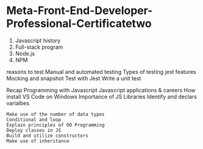 # Meta-Front-End-Developer-Professional-Certificatetwo

1. Javascript history
2. Full-stack program
3. Node.js
4. NPM

reasons to test
Manual and automated testing
Types of testing
jest features
Mocking and snapshot
Test with Jest
Write a unit test

Recap Programming with Javascript
    Javascript applications & careers
    How install VS Code on Windows
    Importance of JS
    Libraries
    Identify and declars varialbes

    Make use of the number of data types
    Conditional and loop
    Explain principles of OO Programming
    Deploy classes in JS
    Build and utilize constructors
    Make use of inheritance
    


